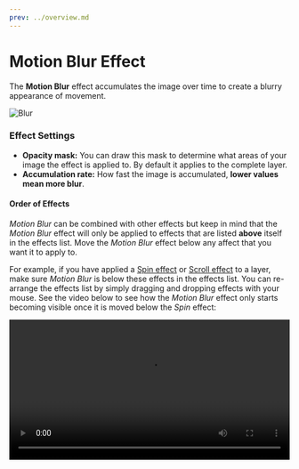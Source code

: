 ```yaml
---
prev: ../overview.md
---
```

# Motion Blur Effect

The **Motion Blur** effect accumulates the image over time to create a blurry appearance of movement.

![Blur](/img/effects/Spin.gif)

### Effect Settings

* **Opacity mask:** You can draw this mask to determine what areas of your image the effect is applied to. By default it applies to the complete layer.
* **Accumulation rate:** How fast the image is accumulated, **lower values mean more blur**.

#### Order of Effects

*Motion Blur* can be combined with other effects but keep in mind that the *Motion Blur* effect will only be applied to effects that are listed **above** itself in the effects list. Move the *Motion Blur* effect below any affect that you want it to apply to.

For example, if you have applied a [Spin effect](/scene/effects/effect/spin.html) or [Scroll effect](/scene/effects/effect/scroll.html) to a layer, make sure *Motion Blur* is below these effects in the effects list. You can re-arrange the effects list by simply dragging and dropping effects with your mouse. See the video below to see how the *Motion Blur* effect only starts becoming visible once it is moved below the *Spin* effect:

<video width="100%" controls loop autoplay>
  <source src="/videos/effects_order.mp4" type="video/mp4">
  Your browser does not support the video tag.
</video>
